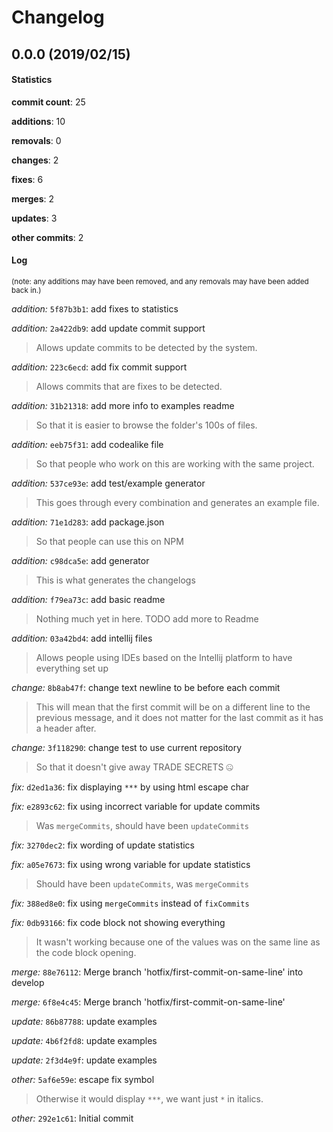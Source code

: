 # Changelog
## 0.0.0 (2019/02/15)
#### Statistics
**commit count**: 25

**additions**: 10

**removals**: 0

**changes**: 2

**fixes**: 6

**merges**: 2

**updates**: 3

**other commits**: 2

#### Log
<small>(note: any additions may have been removed, and any removals may have been added back in.)</small>

*addition:* `5f87b3b1`: add fixes to statistics

*addition:* `2a422db9`: add update commit support
> Allows update commits to be detected by the system.

*addition:* `223c6ecd`: add fix commit support
> Allows commits that are fixes to be detected.

*addition:* `31b21318`: add more info to examples readme
> So that it is easier to browse the folder's 100s of files.

*addition:* `eeb75f31`: add codealike file
> So that people who work on this are working with the same project.

*addition:* `537ce93e`: add test/example generator
> This goes through every combination and generates an example file.

*addition:* `71e1d283`: add package.json
> So that people can use this on NPM

*addition:* `c98dca5e`: add generator
> This is what generates the changelogs

*addition:* `f79ea73c`: add basic readme
> Nothing much yet in here. TODO add more to Readme

*addition:* `03a42bd4`: add intellij files
> Allows people using IDEs based on the Intellij platform to have everything set up

*change:* `8b8ab47f`: change text newline to be before each commit
> This will mean that the first commit will be on a different line to the previous message, and it does not matter for the last commit as it has a header after.

*change:* `3f118290`: change test to use current repository
> So that it doesn't give away TRADE SECRETS 🤐

*fix:* `d2ed1a36`: fix displaying `***` by using html escape char

*fix:* `e2893c62`: fix using incorrect variable for update commits
> Was `mergeCommits`, should have been `updateCommits`

*fix:* `3270dec2`: fix wording of update statistics

*fix:* `a05e7673`: fix using wrong variable for update statistics
> Should have been `updateCommits`, was `mergeCommits`

*fix:* `388ed8e0`: fix using `mergeCommits` instead of `fixCommits`

*fix:* `0db93166`: fix code block not showing everything
> It wasn't working because one of the values was on the same line as the code block opening.

*merge:* `88e76112`: Merge branch 'hotfix/first-commit-on-same-line' into develop

*merge:* `6f8e4c45`: Merge branch 'hotfix/first-commit-on-same-line'

*update:* `86b87788`: update examples

*update:* `4b6f2fd8`: update examples

*update:* `2f3d4e9f`: update examples

*other:* `5af6e59e`: escape fix symbol
> Otherwise it would display `***`, we want just `*` in italics.

*other:* `292e1c61`: Initial commit
